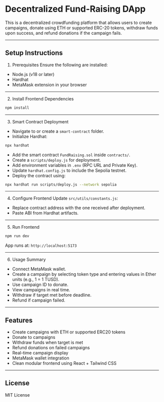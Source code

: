 # Decentralized Fund-Raising DApp

This is a decentralized crowdfunding platform that allows users to create campaigns, donate using ETH or supported ERC-20 tokens, withdraw funds upon success, and refund donations if the campaign fails.

-------------------------------

## Setup Instructions

1. Prerequisites
Ensure the following are installed:
- Node.js (v18 or later)
- Hardhat
- MetaMask extension in your browser

-------------------------------

2. Install Frontend Dependencies
```bash
npm install
```

-------------------------------

3. Smart Contract Deployment
- Navigate to or create a `smart-contract` folder.
- Initialize Hardhat:

```bash
npx hardhat
```
- Add the smart contract `FundRaising.sol` inside `contracts/`.
- Create a `scripts/deploy.js` for deployment.
- Add environment variables in `.env` (RPC URL and Private Key).
- Update `hardhat.config.js` to include the Sepolia testnet.
- Deploy the contract using:

```bash
npx hardhat run scripts/deploy.js --network sepolia
```

---------------------------------

4. Configure Frontend
Update `src/utils/constants.js`:
- Replace contract address with the one received after deployment.
- Paste ABI from Hardhat artifacts.

----------------------------------

5. Run Frontend
```bash
npm run dev
```
App runs at: `http://localhost:5173`

----------------------------------

6. Usage Summary
- Connect MetaMask wallet.
- Create a campaign by selecting token type and entering values in Ether units (e.g., 1 = 1 TUSD).
- Use campaign ID to donate.
- View campaigns in real time.
- Withdraw if target met before deadline.
- Refund if campaign failed.

------------------------------------

## Features
- Create campaigns with ETH or supported ERC20 tokens
- Donate to campaigns
- Withdraw funds when target is met
- Refund donations on failed campaigns
- Real-time campaign display
- MetaMask wallet integration
- Clean modular frontend using React + Tailwind CSS
---
## License

MIT License
